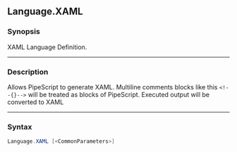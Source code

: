 Language.XAML
-------------




### Synopsis
XAML Language Definition.



---


### Description

Allows PipeScript to generate XAML.
Multiline comments blocks like this ```<!--{}-->``` will be treated as blocks of PipeScript.
Executed output will be converted to XAML



---


### Syntax
```PowerShell
Language.XAML [<CommonParameters>]
```
